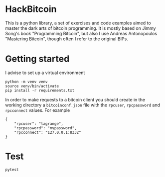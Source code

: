 # HackBitcoin

This is a python library, a set of exercises and code examples aimed
to master the dark arts of bitcoin programming.
It is mostly based on Jimmy Song's book "Programming Bitcoin", but also
I use Andreas Antonopoulos "Mastering Bitcoin", though often I refer to
the original BIPs.

# Getting started

I advise to set up a virtual environment
```
python -m venv venv
source venv/bin/activate
pip install -r requirements.txt
```

In order to make requests to a bitcoin client you should create in the working
directory a `bitcoinconf.json` file with the `rpcuser`, `rpcpassword` and
`rpcconnect` values. For example
```
{
	"rpcuser": "lagrange",
	"rpcpassword": "mypassword",
	"rpcconnect": "127.0.0.1:8332"
}
```

# Test

```
pytest
```
